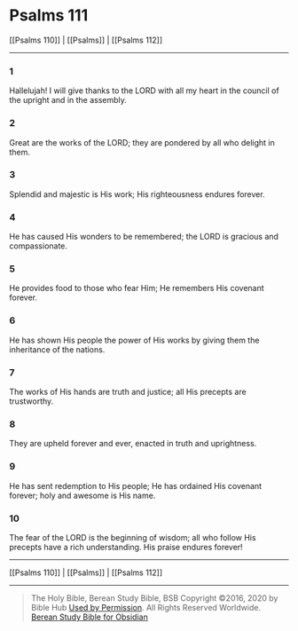 # Psalms 111

[[Psalms 110]] | [[Psalms]] | [[Psalms 112]]

---

### 1
Hallelujah! I will give thanks to the LORD with all my heart in the council of the upright and in the assembly.

### 2
Great are the works of the LORD; they are pondered by all who delight in them.

### 3
Splendid and majestic is His work; His righteousness endures forever.

### 4
He has caused His wonders to be remembered; the LORD is gracious and compassionate.

### 5
He provides food to those who fear Him; He remembers His covenant forever.

### 6
He has shown His people the power of His works by giving them the inheritance of the nations.

### 7
The works of His hands are truth and justice; all His precepts are trustworthy.

### 8
They are upheld forever and ever, enacted in truth and uprightness.

### 9
He has sent redemption to His people; He has ordained His covenant forever; holy and awesome is His name.

### 10
The fear of the LORD is the beginning of wisdom; all who follow His precepts have a rich understanding. His praise endures forever!

---

[[Psalms 110]] | [[Psalms]] | [[Psalms 112]]

---

> The Holy Bible, Berean Study Bible, BSB
> Copyright &copy;2016, 2020 by Bible Hub
> [Used by Permission](https://berean.bible/terms.htm). All Rights Reserved Worldwide.
> [Berean Study Bible for Obsidian](https://github.com/gapmiss/berean-study-bible-for-obsidian)

